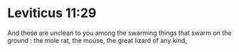 # Leviticus 11:29

And these are unclean to you among the swarming things that swarm on the ground : the mole rat, the mouse, the great lizard of any kind,
